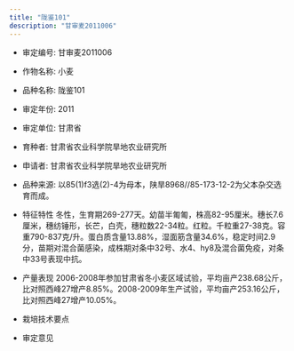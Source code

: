```yaml
---
title: "陇鉴101"
description: "甘审麦2011006"
---
```

* 审定编号:  甘审麦2011006

*  作物名称:  小麦

*  品种名称:  陇鉴101

*  审定年份:  2011

*  审定单位:  甘肃省

* 育种者:  甘肃省农业科学院旱地农业研究所

*  申请者:  甘肃省农业科学院旱地农业研究所

*  品种来源:  以85(1)f3选(2)-4为母本，陕旱8968//85-173-12-2为父本杂交选育而成。

*  特征特性
冬性，生育期269-277天。幼苗半匍匍，株高82-95厘米。穗长7.6厘米，穗纺锤形，长芒，白壳，穗粒数22-34粒。红粒。千粒重27-38克。容重790-837克/升。蛋白质含量13.88%，湿面筋含量34.6%，稳定时间2.9分，苗期对混合菌感染，成株期对条中32号、水4、hy8及混合菌免疫，对条中33号表现中抗。

*  产量表现
2006-2008年参加甘肃省冬小麦区域试验，平均亩产238.68公斤，比对照西峰27增产8.85%。2008-2009年生产试验，平均亩产253.16公斤，比对照西峰27增产10.05%。

*  栽培技术要点


*  审定意见


